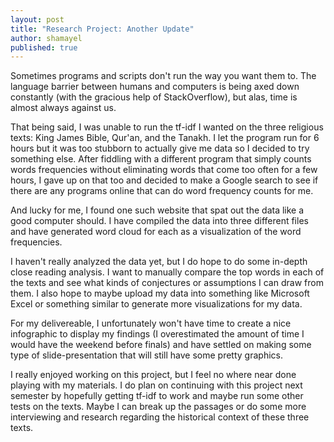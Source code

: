 ```yaml
---
layout: post
title: "Research Project: Another Update"
author: shamayel
published: true
---
```


Sometimes programs and scripts don't run the way you want them to. The language barrier between humans and computers is being axed down constantly (with the gracious help of StackOverflow), but alas, time is almost always against us.   

That being said, I was unable to run the tf-idf I wanted on the three religious texts: King James Bible, Qur'an, and the Tanakh. I let the program run for 6 hours but it was too stubborn to actually give me data so I decided to try something else. After fiddling with a different program that simply counts words frequencies without eliminating words that come too often for a few hours, I gave up on that too and decided to make a Google search to see if there are any programs online that can do word frequency counts for me.   

And lucky for me, I found one such website that spat out the data like a good computer should. I have compiled the data into three different files and have generated word cloud for each as a visualization of the word frequencies.    

I haven't really analyzed the data yet, but I do hope to do some in-depth close reading analysis. I want to manually compare the top words in each of the texts and see what kinds of conjectures or assumptions I can draw from them. I also hope to maybe upload my data into something like Microsoft Excel or something similar to generate more visualizations for my data.  

For my delivereable, I unfortunately won't have time to create a nice infographic to display my findings (I overestimated the amount of time I would have the weekend before finals) and have settled on making some type of slide-presentation that will still have some pretty graphics.   

I really enjoyed working on this project, but I feel no where near done playing with my materials. I do plan on continuing with this project next semester by hopefully getting tf-idf to work and maybe run some other tests on the texts. Maybe I can break up the passages or do some more interviewing and research regarding the historical context of these three texts. 

